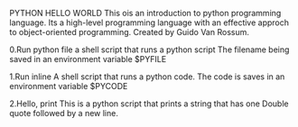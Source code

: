  PYTHON
HELLO WORLD
This ois an introduction to python programming language.
Its a high-level programming language with an effective approch to object-oriented programming.
Created by Guido Van Rossum.

0.Run python file
a shell script that runs a python script
The filename being saved in an environment variable $PYFILE

1.Run inline
A shell script that runs a python code.
The code is saves in an environment variable $PYCODE

2.Hello, print
This is a python script that prints a string that has one Double quote followed by a new line.


